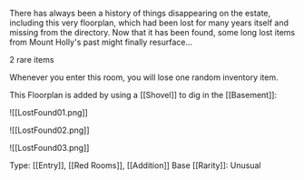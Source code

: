 There has always been a history of things disappearing on the estate, including this very floorplan, which had been lost for many years itself and missing from the directory. Now that it has been found, some long lost items from Mount Holly's past might finally resurface...

2 rare items

Whenever you enter this room, you will lose one random inventory item.

This Floorplan is added by using a [[Shovel]] to dig in the [[Basement]]:

![[LostFound01.png]]
  
  ![[LostFound02.png]]
  
  ![[LostFound03.png]]


Type: [[Entry]], [[Red Rooms]], [[Addition]]
Base [[Rarity]]: Unusual